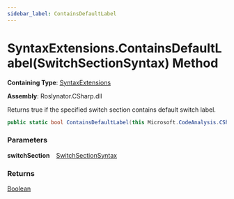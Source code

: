```yaml
---
sidebar_label: ContainsDefaultLabel
---
```


# SyntaxExtensions\.ContainsDefaultLabel\(SwitchSectionSyntax\) Method

**Containing Type**: [SyntaxExtensions](../index.md)

**Assembly**: Roslynator\.CSharp\.dll

  
Returns true if the specified switch section contains default switch label\.

```csharp
public static bool ContainsDefaultLabel(this Microsoft.CodeAnalysis.CSharp.Syntax.SwitchSectionSyntax switchSection)
```

### Parameters

**switchSection** &ensp; [SwitchSectionSyntax](https://docs.microsoft.com/en-us/dotnet/api/microsoft.codeanalysis.csharp.syntax.switchsectionsyntax)

### Returns

[Boolean](https://docs.microsoft.com/en-us/dotnet/api/system.boolean)

